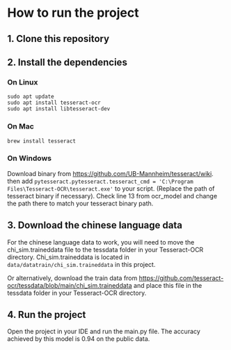 # How to run the project
## 1. Clone this repository
## 2. Install the dependencies
### On Linux
```
sudo apt update
sudo apt install tesseract-ocr
sudo apt install libtesseract-dev   
```
### On Mac
```
brew install tesseract
```
### On Windows
Download binary from https://github.com/UB-Mannheim/tesseract/wiki. then add
```pytesseract.pytesseract.tesseract_cmd = 'C:\Program Files\Tesseract-OCR\tesseract.exe'``` to your script.
(Replace the path of tesseract binary if necessary). Check line 13 from ocr_model and change the path there to match 
your tesseract binary path. 

## 3. Download the chinese language data
For the chinese language data to work, you will need to move the chi_sim.traineddata file to the tessdata folder in
your Tesseract-OCR directory.
Chi_sim.traineddata is located in ```data/datatrain/chi_sim.traineddata``` in this
project.

Or alternatively, download the train data from 
https://github.com/tesseract-ocr/tessdata/blob/main/chi_sim.traineddata and place this file in the tessdata folder 
in your Tesseract-OCR directory.

## 4. Run the project
Open the project in your IDE and run the main.py file. 
The accuracy achieved by this model is 0.94 on the public data.
